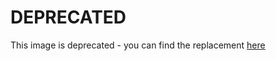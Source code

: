 # DEPRECATED

This image is deprecated - you can find the replacement [here](https://github.schibsted.io/finn/js-docker-image)
